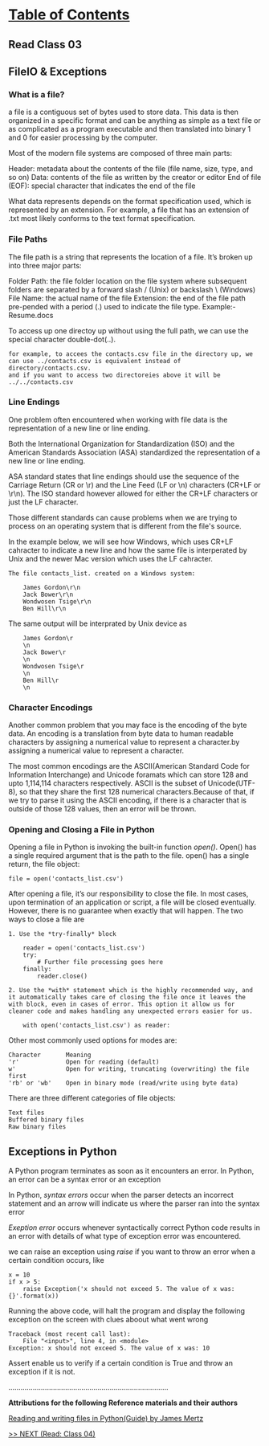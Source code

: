 
# [Table of Contents](https://wondwosentsige.github.io/code-401-reading-notes/Home)

## Read Class 03

## FileIO & Exceptions

### What is a file?

a file is a contiguous set of bytes used to store data. This data is then organized in a specific format and can be anything as simple as a text file or as complicated as a program executable and then translated into binary 1 and 0 for easier processing by the computer.

Most of the modern file systems are composed of three main parts:

Header: metadata about the contents of the file (file name, size, type, and so on)
Data: contents of the file as written by the creator or editor
End of file (EOF): special character that indicates the end of the file

What data represents depends on the format specification used, which is represented by an extension. For example, a file that has an extension of .txt most likely conforms to the text format specification.

### File Paths

The file path is a string that represents the location of a file. It’s broken up into three major parts:

Folder Path: the file folder location on the file system where subsequent folders are separated by a forward slash / (Unix) or backslash \ (Windows)
File Name: the actual name of the file
Extension: the end of the file path pre-pended with a period (.) used to indicate the file type. Example:- Resume.docs

To access up one directoy up without using the full path, we can use the special character double-dot(..).

    for example, to accees the contacts.csv file in the directory up, we can use ../contacts.csv is equivalent instead of directory/contacts.csv.
    and if you want to access two directoreies above it will be ../../contacts.csv

### Line Endings

One problem often encountered when working with file data is the representation of a new line or line ending.

Both the International Organization for Standardization (ISO) and the American Standards Association (ASA) standardized the representation of a new line or line ending. 

ASA standard states that line endings should use the sequence of the Carriage Return (CR or \r) and the Line Feed (LF or \n) characters (CR+LF or \r\n). The ISO standard however allowed for either the CR+LF characters or just the LF character.

Those different standards can cause problems when we are trying to process on an operating system that is different from the file's source.

In the example below, we will see how Windows, which uses CR+LF cahracter to indicate a new line and how the same file is interperated by Unix and the newer Mac version which uses the LF cahracter.

    The file contacts_list. created on a Windows system:

        James Gordon\r\n
        Jack Bower\r\n
        Wondwosen Tsige\r\n
        Ben Hill\r\n

The same output will be interprated by Unix device as

        James Gordon\r
        \n
        Jack Bower\r
        \n
        Wondwosen Tsige\r
        \n
        Ben Hill\r
        \n

### Character Encodings

Another common problem that you may face is the encoding of the byte data. An encoding is a translation from byte data to human readable characters by assigning a numerical value to represent a character.by assigning a numerical value to represent a character.

The most common encodings are the ASCII(American Standard Code for Information Interchange) and Unicode foramats which can store 128 and upto 1,114,114 characters respectively.
ASCII is the subset of Unicode(UTF-8), so that they share the first 128 numerical characters.Because of that, if we try to parse it using the ASCII encoding, if there is a character that is outside of those 128 values, then an error will be thrown.

### Opening and Closing a File in Python

Opening a file in Python is invoking the built-in function *open()*. Open() has a single required argument that is the path to the file. open() has a single return, the file object:

    file = open('contacts_list.csv')

After opening a file,  it’s our responsibility to close the file. In most cases, upon termination of an application or script, a file will be closed eventually. However, there is no guarantee when exactly that will happen. The two ways to close a file are

    1. Use the *try-finally* block

        reader = open('contacts_list.csv')
        try:
            # Further file processing goes here
        finally:
            reader.close()

    2. Use the *with* statement which is the highly recommended way, and it automatically takes care of closing the file once it leaves the with block, even in cases of error. This option it allow us for cleaner code and makes handling any unexpected errors easier for us.

        with open('contacts_list.csv') as reader:

Other most commonly used options for modes are:

    Character       Meaning
    'r'             Open for reading (default)
    w'              Open for writing, truncating (overwriting) the file first
    'rb' or 'wb'    Open in binary mode (read/write using byte data)

There are three different categories of file objects:

    Text files
    Buffered binary files
    Raw binary files

## Exceptions in Python

A Python program terminates as soon as it encounters an error. In Python, an error can be a syntax error or an exception

In Python, _syntax errors_ occur when the parser detects an incorrect statement and an arrow will indicate us where the parser ran into the syntax error

*Exeption error* occurs whenever syntactically correct Python code results in an error with details of what type of exception error was encountered.

we can raise an exception using *raise* if you want to throw an error when a certain condition occurs, like

    x = 10
    if x > 5:
        raise Exception('x should not exceed 5. The value of x was: {}'.format(x))

Running the above code, will halt the program and display the following exception on the screen with clues aboout what went wrong

    Traceback (most recent call last):
        File "<input>", line 4, in <module>
    Exception: x should not exceed 5. The value of x was: 10

Assert enable us to verify if a certain condition is True and throw an exception if it is not.











...............................................................................

__Attributions for the following Reference materials and their authors__

[Reading and writing files in Python(Guide) by James Mertz](https://realpython.com/read-write-files-python/)



[>> NEXT (Read: Class 04)](https://wondwosentsige.github.io/code-401-reading-note/class-04)